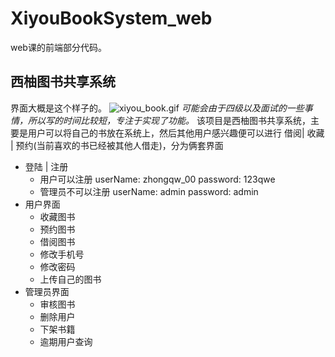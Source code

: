 # XiyouBookSystem_web
web课的前端部分代码。
## 西柚图书共享系统
界面大概是这个样子的。
![xiyou_book.gif](https://upload-images.jianshu.io/upload_images/5645890-07db220b116e522c.gif?imageMogr2/auto-orient/strip)
*可能会由于四级以及面试的一些事情，所以写的时间比较短，专注于实现了功能。*
该项目是西柚图书共享系统，主要是用户可以将自己的书放在系统上，然后其他用户感兴趣便可以进行 借阅| 收藏 | 预约(当前喜欢的书已经被其他人借走)，分为俩套界面
- 登陆 | 注册
  - 用户可以注册
    userName: zhongqw_00
    password: 123qwe
  - 管理员不可以注册
      userName: admin
      password: admin
- 用户界面
  - 收藏图书
  - 预约图书
  - 借阅图书
  - 修改手机号
  - 修改密码
  - 上传自己的图书
- 管理员界面
  - 审核图书
  - 删除用户
  - 下架书籍
  - 逾期用户查询

